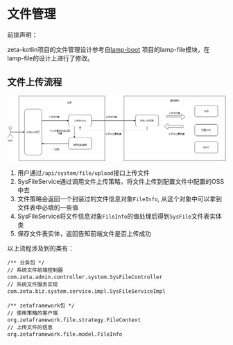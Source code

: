 # 文件管理

前排声明：

zeta-kotlin项目的文件管理设计参考自[lamp-boot](https://github.com/zuihou/lamp-boot) 项目的lamp-file模块，在lamp-file的设计上进行了修改。




## 文件上传流程
![文件上传流程.png](./img/文件上传流程.png)

1. 用户通过`/api/system/file/upload`接口上传文件
2. SysFileService通过调用文件上传策略，将文件上传到配置文件中配置的OSS中去
3. 文件策略会返回一个封装过的文件信息对象`FileInfo`, 从这个对象中可以拿到文件表中必填的一些值
4. SysFileService将文件信息对象`FileInfo`的值处理后得到`SysFile`文件表实体类
5. 保存文件表实体，返回告知前端文件是否上传成功


以上流程涉及到的类有：
```
/** 业务包 */
// 系统文件前端控制器
com.zeta.admin.controller.system.SysFileController
// 系统文件服务实现
com.zeta.biz.system.service.impl.SysFileServiceImpl

/** zetaframework包 */
// 使用策略的客户端
org.zetaframework.file.strategy.FileContext
// 上传文件的信息
org.zetaframework.file.model.FileInfo
```
